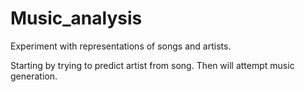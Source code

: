 # Music_analysis

Experiment with representations of songs and artists. 

Starting by trying to predict artist from song. Then will attempt music generation.
